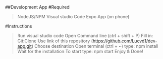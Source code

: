 ##Development App 
#Required
> NodeJS/NPM
> Visual studio Code
> Expo App (on phone)

#Instructions
> Run visual studio code
> Open Command line (ctrl + shift + P)
> Fill in: Git:Clone
> Use link of this repository (https://github.com/Lucvd1/dev-app.git)
> Choose destination
> Open terminal (ctrl + ~)
> type: npm install
> Wait for the installation
> To start type: npm start
> Enjoy & Done!